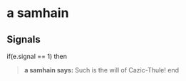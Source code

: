 # a samhain
## Signals

if(e.signal == 1) then


>**a samhain says:** Such is the will of Cazic-Thule!
end

